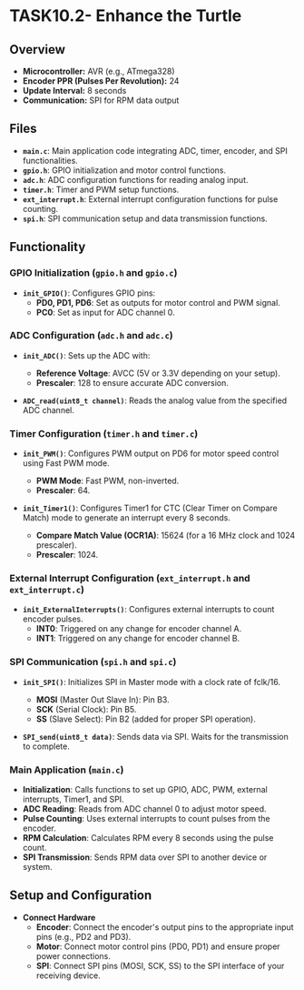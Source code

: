 # TASK10.2- Enhance the Turtle 

## Overview

- **Microcontroller:** AVR (e.g., ATmega328)
- **Encoder PPR (Pulses Per Revolution):** 24
- **Update Interval:** 8 seconds
- **Communication:** SPI for RPM data output

## Files

- **`main.c`**: Main application code integrating ADC, timer, encoder, and SPI functionalities.
- **`gpio.h`**: GPIO initialization and motor control functions.
- **`adc.h`**: ADC configuration functions for reading analog input.
- **`timer.h`**: Timer and PWM setup functions.
- **`ext_interrupt.h`**: External interrupt configuration functions for pulse counting.
- **`spi.h`**: SPI communication setup and data transmission functions.

## Functionality

### GPIO Initialization (`gpio.h` and `gpio.c`)

- **`init_GPIO()`**: Configures GPIO pins:
  - **PD0, PD1, PD6**: Set as outputs for motor control and PWM signal.
  - **PC0**: Set as input for ADC channel 0.

### ADC Configuration (`adc.h` and `adc.c`)

- **`init_ADC()`**: Sets up the ADC with:
  - **Reference Voltage**: AVCC (5V or 3.3V depending on your setup).
  - **Prescaler**: 128 to ensure accurate ADC conversion.

- **`ADC_read(uint8_t channel)`**: Reads the analog value from the specified ADC channel.

### Timer Configuration (`timer.h` and `timer.c`)

- **`init_PWM()`**: Configures PWM output on PD6 for motor speed control using Fast PWM mode.
  - **PWM Mode**: Fast PWM, non-inverted.
  - **Prescaler**: 64.

- **`init_Timer1()`**: Configures Timer1 for CTC (Clear Timer on Compare Match) mode to generate an interrupt every 8 seconds.
  - **Compare Match Value (OCR1A)**: 15624 (for a 16 MHz clock and 1024 prescaler).
  - **Prescaler**: 1024.

### External Interrupt Configuration (`ext_interrupt.h` and `ext_interrupt.c`)

- **`init_ExternalInterrupts()`**: Configures external interrupts to count encoder pulses.
  - **INT0**: Triggered on any change for encoder channel A.
  - **INT1**: Triggered on any change for encoder channel B.

### SPI Communication (`spi.h` and `spi.c`)

- **`init_SPI()`**: Initializes SPI in Master mode with a clock rate of fclk/16.
  - **MOSI** (Master Out Slave In): Pin B3.
  - **SCK** (Serial Clock): Pin B5.
  - **SS** (Slave Select): Pin B2 (added for proper SPI operation).

- **`SPI_send(uint8_t data)`**: Sends data via SPI. Waits for the transmission to complete.

### Main Application (`main.c`)

- **Initialization**: Calls functions to set up GPIO, ADC, PWM, external interrupts, Timer1, and SPI.
- **ADC Reading**: Reads from ADC channel 0 to adjust motor speed.
- **Pulse Counting**: Uses external interrupts to count pulses from the encoder.
- **RPM Calculation**: Calculates RPM every 8 seconds using the pulse count.
- **SPI Transmission**: Sends RPM data over SPI to another device or system.

## Setup and Configuration

- **Connect Hardware**
   - **Encoder**: Connect the encoder's output pins to the appropriate input pins (e.g., PD2 and PD3).
   - **Motor**: Connect motor control pins (PD0, PD1) and ensure proper power connections.
   - **SPI**: Connect SPI pins (MOSI, SCK, SS) to the SPI interface of your receiving device.

